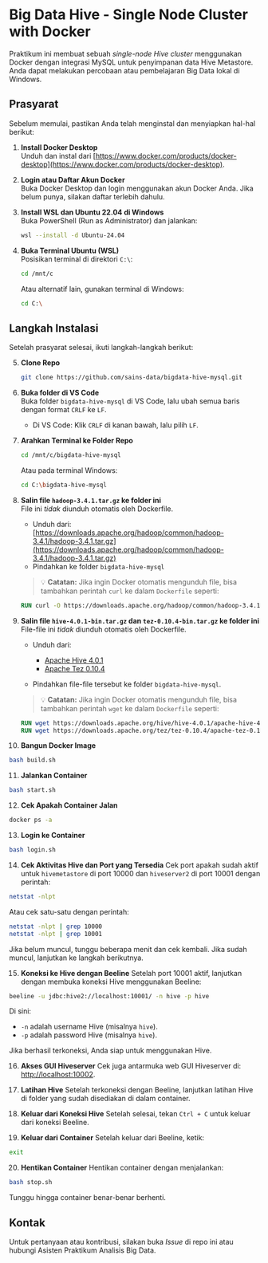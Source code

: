 # Big Data Hive - Single Node Cluster with Docker

Praktikum ini membuat sebuah *single-node Hive cluster* menggunakan Docker dengan integrasi MySQL untuk penyimpanan data Hive Metastore. Anda dapat melakukan percobaan atau pembelajaran Big Data lokal di Windows.

## Prasyarat

Sebelum memulai, pastikan Anda telah menginstal dan menyiapkan hal-hal berikut:

1. **Install Docker Desktop**  
   Unduh dan instal dari [https://www.docker.com/products/docker-desktop](https://www.docker.com/products/docker-desktop).

2. **Login atau Daftar Akun Docker**  
   Buka Docker Desktop dan login menggunakan akun Docker Anda. Jika belum punya, silakan daftar terlebih dahulu.

3. **Install WSL dan Ubuntu 22.04 di Windows**  
   Buka PowerShell (Run as Administrator) dan jalankan:
   ```bash
   wsl --install -d Ubuntu-24.04
   ```

4. **Buka Terminal Ubuntu (WSL)**  
   Posisikan terminal di direktori `C:\`:
   ```bash
   cd /mnt/c
   ```

   Atau alternatif lain, gunakan terminal di Windows:
   ```bash
   cd C:\
   ```

## Langkah Instalasi

Setelah prasyarat selesai, ikuti langkah-langkah berikut:

5. **Clone Repo**
   ```bash
   git clone https://github.com/sains-data/bigdata-hive-mysql.git
   ```

6. **Buka folder di VS Code**  
   Buka folder `bigdata-hive-mysql` di VS Code, lalu ubah semua baris dengan format `CRLF` ke `LF`.  
   - Di VS Code: Klik `CRLF` di kanan bawah, lalu pilih `LF`.

7. **Arahkan Terminal ke Folder Repo**
   ```bash
   cd /mnt/c/bigdata-hive-mysql
   ```

   Atau pada terminal Windows:
   ```bash
   cd C:\bigdata-hive-mysql
   ```

8. **Salin file `hadoop-3.4.1.tar.gz` ke folder ini**  
   File ini *tidak* diunduh otomatis oleh Dockerfile.  
   - Unduh dari: [https://downloads.apache.org/hadoop/common/hadoop-3.4.1/hadoop-3.4.1.tar.gz](https://downloads.apache.org/hadoop/common/hadoop-3.4.1/hadoop-3.4.1.tar.gz)  
   - Pindahkan ke folder `bigdata-hive-mysql`

   > 💡 **Catatan:** Jika ingin Docker otomatis mengunduh file, bisa tambahkan perintah `curl` ke dalam `Dockerfile` seperti:
   ```Dockerfile
   RUN curl -O https://downloads.apache.org/hadoop/common/hadoop-3.4.1/hadoop-3.4.1.tar.gz
   ```

9. **Salin file `hive-4.0.1-bin.tar.gz` dan `tez-0.10.4-bin.tar.gz` ke folder ini**  
   File-file ini *tidak* diunduh otomatis oleh Dockerfile.  
   - Unduh dari:
     - [Apache Hive 4.0.1](https://downloads.apache.org/hive/hive-4.0.1/apache-hive-4.0.1-bin.tar.gz)  
     - [Apache Tez 0.10.4](https://dlcdn.apache.org/tez/0.10.4/apache-tez-0.10.4-bin.tar.gz)

   - Pindahkan file-file tersebut ke folder `bigdata-hive-mysql`.

   > 💡 **Catatan:** Jika ingin Docker otomatis mengunduh file, bisa tambahkan perintah `wget` ke dalam `Dockerfile` seperti:
   ```Dockerfile
   RUN wget https://downloads.apache.org/hive/hive-4.0.1/apache-hive-4.0.1-bin.tar.gz
   RUN wget https://downloads.apache.org/tez/tez-0.10.4/apache-tez-0.10.4-bin.tar.gz
   ```

10. **Bangun Docker Image**
   ```bash
   bash build.sh
   ```

11. **Jalankan Container**
   ```bash
   bash start.sh
   ```

12. **Cek Apakah Container Jalan**
   ```bash
   docker ps -a
   ```

13. **Login ke Container**
   ```bash
   bash login.sh
   ```

14. **Cek Aktivitas Hive dan Port yang Tersedia**
   Cek port apakah sudah aktif untuk `hivemetastore` di port 10000 dan `hiveserver2` di port 10001 dengan perintah:
   ```bash
   netstat -nlpt
   ```

   Atau cek satu-satu dengan perintah:
   ```bash
   netstat -nlpt | grep 10000
   netstat -nlpt | grep 10001
   ```

   Jika belum muncul, tunggu beberapa menit dan cek kembali. Jika sudah muncul, lanjutkan ke langkah berikutnya.

15. **Koneksi ke Hive dengan Beeline**
   Setelah port 10001 aktif, lanjutkan dengan membuka koneksi Hive menggunakan Beeline:
   ```bash
   beeline -u jdbc:hive2://localhost:10001/ -n hive -p hive
   ```

   Di sini:
   - `-n` adalah username Hive (misalnya `hive`).
   - `-p` adalah password Hive (misalnya `hive`).

   Jika berhasil terkoneksi, Anda siap untuk menggunakan Hive.

16. **Akses GUI Hiveserver**
   Cek juga antarmuka web GUI Hiveserver di:  
   [http://localhost:10002](http://localhost:10002).

17. **Latihan Hive**
   Setelah terkoneksi dengan Beeline, lanjutkan latihan Hive di folder yang sudah disediakan di dalam container.

18. **Keluar dari Koneksi Hive**
   Setelah selesai, tekan `Ctrl + C` untuk keluar dari koneksi Beeline.

19. **Keluar dari Container**
   Setelah keluar dari Beeline, ketik:
   ```bash
   exit
   ```

20. **Hentikan Container**
   Hentikan container dengan menjalankan:
   ```bash
   bash stop.sh
   ```

   Tunggu hingga container benar-benar berhenti.

## Kontak

Untuk pertanyaan atau kontribusi, silakan buka *Issue* di repo ini atau hubungi Asisten Praktikum Analisis Big Data.